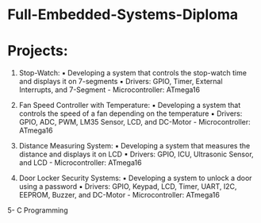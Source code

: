 # Full-Embedded-Systems-Diploma
 
# Projects:
1. Stop-Watch:
▪ Developing a system that controls the stop-watch time and displays it on 7-segments
▪ Drivers: GPIO, Timer, External Interrupts, and 7-Segment - Microcontroller: ATmega16

2. Fan Speed Controller with Temperature:
▪ Developing a system that controls the speed of a fan depending on the temperature
▪ Drivers: GPIO, ADC, PWM, LM35 Sensor, LCD, and DC-Motor - Microcontroller: ATmega16

3. Distance Measuring System:
▪ Developing a system that measures the distance and displays it on LCD
▪ Drivers: GPIO, ICU, Ultrasonic Sensor, and LCD - Microcontroller: ATmega16

4. Door Locker Security Systems:
▪ Developing a system to unlock a door using a password
▪ Drivers: GPIO, Keypad, LCD, Timer, UART, I2C, EEPROM, Buzzer, and DC-Motor - Microcontroller: ATmega16

5- C Programming
